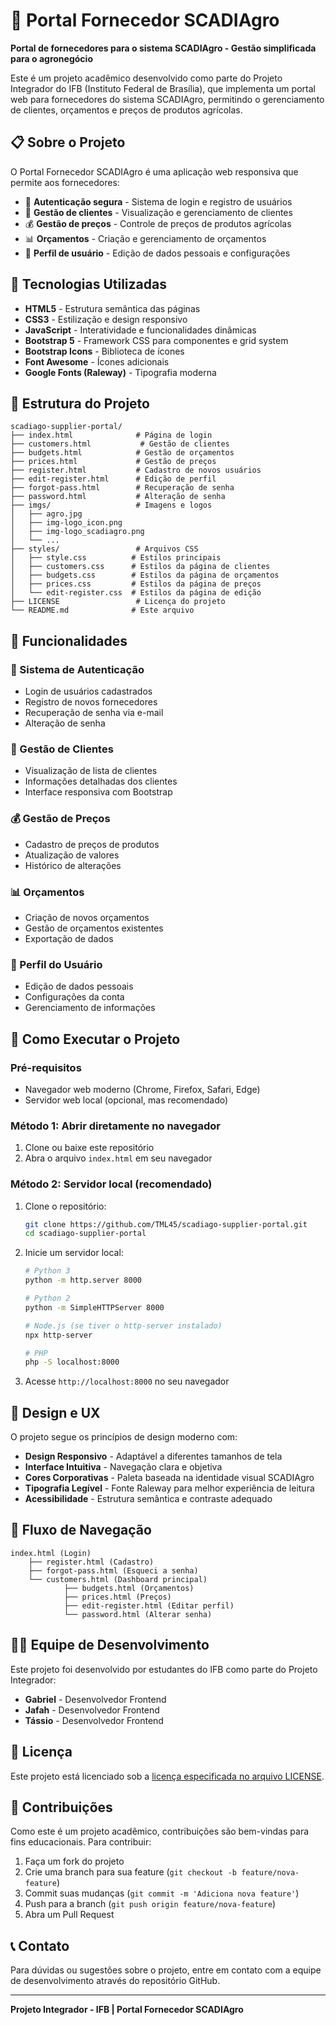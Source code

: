 # 🌾 Portal Fornecedor SCADIAgro

**Portal de fornecedores para o sistema SCADIAgro - Gestão simplificada para o agronegócio**

Este é um projeto acadêmico desenvolvido como parte do Projeto Integrador do IFB (Instituto Federal de Brasília), que implementa um portal web para fornecedores do sistema SCADIAgro, permitindo o gerenciamento de clientes, orçamentos e preços de produtos agrícolas.

## 📋 Sobre o Projeto

O Portal Fornecedor SCADIAgro é uma aplicação web responsiva que permite aos fornecedores:

- 🔐 **Autenticação segura** - Sistema de login e registro de usuários
- 👥 **Gestão de clientes** - Visualização e gerenciamento de clientes
- 💰 **Gestão de preços** - Controle de preços de produtos agrícolas
- 📊 **Orçamentos** - Criação e gerenciamento de orçamentos
- 👤 **Perfil de usuário** - Edição de dados pessoais e configurações

## 🚀 Tecnologias Utilizadas

- **HTML5** - Estrutura semântica das páginas
- **CSS3** - Estilização e design responsivo
- **JavaScript** - Interatividade e funcionalidades dinâmicas
- **Bootstrap 5** - Framework CSS para componentes e grid system
- **Bootstrap Icons** - Biblioteca de ícones
- **Font Awesome** - Ícones adicionais
- **Google Fonts (Raleway)** - Tipografia moderna

## 📁 Estrutura do Projeto

```
scadiago-supplier-portal/
├── index.html              # Página de login
├── customers.html           # Gestão de clientes
├── budgets.html            # Gestão de orçamentos
├── prices.html             # Gestão de preços
├── register.html           # Cadastro de novos usuários
├── edit-register.html      # Edição de perfil
├── forgot-pass.html        # Recuperação de senha
├── password.html           # Alteração de senha
├── imgs/                   # Imagens e logos
│   ├── agro.jpg
│   ├── img-logo_icon.png
│   ├── img-logo_scadiagro.png
│   └── ...
├── styles/                 # Arquivos CSS
│   ├── style.css          # Estilos principais
│   ├── customers.css      # Estilos da página de clientes
│   ├── budgets.css        # Estilos da página de orçamentos
│   ├── prices.css         # Estilos da página de preços
│   └── edit-register.css  # Estilos da página de edição
├── LICENSE                 # Licença do projeto
└── README.md              # Este arquivo
```

## 🎯 Funcionalidades

### 🔑 Sistema de Autenticação
- Login de usuários cadastrados
- Registro de novos fornecedores
- Recuperação de senha via e-mail
- Alteração de senha

### 👥 Gestão de Clientes
- Visualização de lista de clientes
- Informações detalhadas dos clientes
- Interface responsiva com Bootstrap

### 💰 Gestão de Preços
- Cadastro de preços de produtos
- Atualização de valores
- Histórico de alterações

### 📊 Orçamentos
- Criação de novos orçamentos
- Gestão de orçamentos existentes
- Exportação de dados

### 👤 Perfil do Usuário
- Edição de dados pessoais
- Configurações da conta
- Gerenciamento de informações

## 🚀 Como Executar o Projeto

### Pré-requisitos
- Navegador web moderno (Chrome, Firefox, Safari, Edge)
- Servidor web local (opcional, mas recomendado)

### Método 1: Abrir diretamente no navegador
1. Clone ou baixe este repositório
2. Abra o arquivo `index.html` em seu navegador

### Método 2: Servidor local (recomendado)
1. Clone o repositório:
   ```bash
   git clone https://github.com/TML45/scadiago-supplier-portal.git
   cd scadiago-supplier-portal
   ```

2. Inicie um servidor local:
   ```bash
   # Python 3
   python -m http.server 8000
   
   # Python 2
   python -m SimpleHTTPServer 8000
   
   # Node.js (se tiver o http-server instalado)
   npx http-server
   
   # PHP
   php -S localhost:8000
   ```

3. Acesse `http://localhost:8000` no seu navegador

## 🎨 Design e UX

O projeto segue os princípios de design moderno com:

- **Design Responsivo** - Adaptável a diferentes tamanhos de tela
- **Interface Intuitiva** - Navegação clara e objetiva
- **Cores Corporativas** - Paleta baseada na identidade visual SCADIAgro
- **Tipografia Legível** - Fonte Raleway para melhor experiência de leitura
- **Acessibilidade** - Estrutura semântica e contraste adequado

## 🔄 Fluxo de Navegação

```
index.html (Login)
    ├── register.html (Cadastro)
    ├── forgot-pass.html (Esqueci a senha)
    └── customers.html (Dashboard principal)
            ├── budgets.html (Orçamentos)
            ├── prices.html (Preços)
            ├── edit-register.html (Editar perfil)
            └── password.html (Alterar senha)
```

## 👨‍💻 Equipe de Desenvolvimento

Este projeto foi desenvolvido por estudantes do IFB como parte do Projeto Integrador:

- **Gabriel** - Desenvolvedor Frontend
- **Jafah** - Desenvolvedor Frontend  
- **Tássio** - Desenvolvedor Frontend

## 📝 Licença

Este projeto está licenciado sob a [licença especificada no arquivo LICENSE](./LICENSE).

## 🤝 Contribuições

Como este é um projeto acadêmico, contribuições são bem-vindas para fins educacionais. Para contribuir:

1. Faça um fork do projeto
2. Crie uma branch para sua feature (`git checkout -b feature/nova-feature`)
3. Commit suas mudanças (`git commit -m 'Adiciona nova feature'`)
4. Push para a branch (`git push origin feature/nova-feature`)
5. Abra um Pull Request

## 📞 Contato

Para dúvidas ou sugestões sobre o projeto, entre em contato com a equipe de desenvolvimento através do repositório GitHub.

---

**Projeto Integrador - IFB | Portal Fornecedor SCADIAgro**